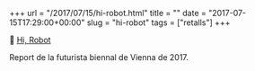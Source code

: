 +++
url = "/2017/07/15/hi-robot.html"
title = ""
date = "2017-07-15T17:29:00+00:00"
slug = "hi-robot"
tags = ["retalls"]
+++

📎 [Hi, Robot](https://frieze.com/article/hi-robot)

Report de la futurista biennal de Vienna de 2017.

